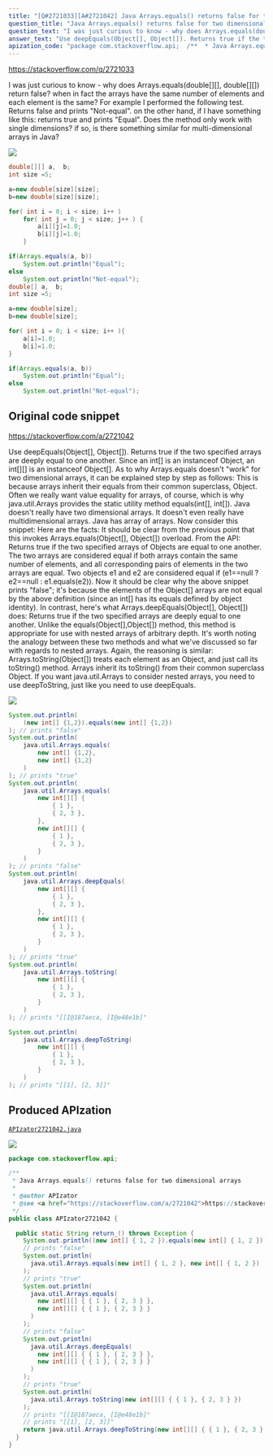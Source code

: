 ```yaml
---
title: "[Q#2721033][A#2721042] Java Arrays.equals() returns false for two dimensional arrays"
question_title: "Java Arrays.equals() returns false for two dimensional arrays"
question_text: "I was just curious to know - why does Arrays.equals(double[][], double[][]) return false? when in fact the arrays have the same number of elements and each element is the same? For example I performed the following test. Returns false and prints \"Not-equal\". on the other hand, if I have something like this: returns true and prints \"Equal\". Does the method only work with single dimensions? if so, is there something similar for multi-dimensional arrays in Java?"
answer_text: "Use deepEquals(Object[], Object[]). Returns true if the two specified arrays are deeply equal to one another. Since an int[] is an instanceof Object, an int[][] is an instanceof Object[]. As to why Arrays.equals doesn't \"work\" for two dimensional arrays, it can be explained step by step as follows: This is because arrays inherit their equals from their common superclass, Object. Often we really want value equality for arrays, of course, which is why java.util.Arrays provides the static utility method equals(int[], int[]). Java doesn't really have two dimensional arrays. It doesn't even really have multidimensional arrays. Java has array of arrays. Now consider this snippet: Here are the facts: It should be clear from the previous point that this invokes Arrays.equals(Object[], Object[]) overload. From the API: Returns true if the two specified arrays of Objects are equal to one another. The two arrays are considered equal if both arrays contain the same number of elements, and all corresponding pairs of elements in the two arrays are equal. Two objects e1  and e2 are considered equal if (e1==null ? e2==null : e1.equals(e2)). Now it should be clear why the above snippet prints \"false\"; it's because the elements of the Object[] arrays are not equal by the above definition (since an int[] has its equals defined by object identity). In contrast, here's what Arrays.deepEquals(Object[], Object[]) does: Returns true if the two specified arrays are deeply equal to one another. Unlike the equals(Object[],Object[]) method, this method is appropriate for use with nested arrays of arbitrary depth. It's worth noting the analogy between these two methods and what we've discussed so far with regards to nested arrays. Again, the reasoning is similar: Arrays.toString(Object[]) treats each element as an Object, and just call its toString() method. Arrays inherit its toString() from their common superclass Object. If you want java.util.Arrays to consider nested arrays, you need to use deepToString, just like you need to use deepEquals."
apization_code: "package com.stackoverflow.api;  /**  * Java Arrays.equals() returns false for two dimensional arrays  *  * @author APIzator  * @see <a href=\"https://stackoverflow.com/a/2721042\">https://stackoverflow.com/a/2721042</a>  */ public class APIzator2721042 {    public static String return_() throws Exception {     System.out.println((new int[] { 1, 2 }).equals(new int[] { 1, 2 }));     // prints \"false\"     System.out.println(       java.util.Arrays.equals(new int[] { 1, 2 }, new int[] { 1, 2 })     );     // prints \"true\"     System.out.println(       java.util.Arrays.equals(         new int[][] { { 1 }, { 2, 3 } },         new int[][] { { 1 }, { 2, 3 } }       )     );     // prints \"false\"     System.out.println(       java.util.Arrays.deepEquals(         new int[][] { { 1 }, { 2, 3 } },         new int[][] { { 1 }, { 2, 3 } }       )     );     // prints \"true\"     System.out.println(       java.util.Arrays.toString(new int[][] { { 1 }, { 2, 3 } })     );     // prints \"[[I@187aeca, [I@e48e1b]\"     // prints \"[[1], [2, 3]]\"     return java.util.Arrays.deepToString(new int[][] { { 1 }, { 2, 3 } });   } }"
---
```


https://stackoverflow.com/q/2721033

I was just curious to know - why does Arrays.equals(double[][], double[][]) return false? when in fact the arrays have the same number of elements and each element is the same?
For example I performed the following test.
Returns false and prints &quot;Not-equal&quot;.
on the other hand, if I have something like this:
returns true and prints &quot;Equal&quot;. Does the method only work with single dimensions? if so, is there something similar for multi-dimensional arrays in Java?


<div class="code-logo"><img src="/stackoverflow.png" /></div>

```java
double[][] a,  b;
int size =5;

a=new double[size][size];
b=new double[size][size];

for( int i = 0; i < size; i++ )
    for( int j = 0; j < size; j++ ) {
        a[i][j]=1.0;
        b[i][j]=1.0;
    }

if(Arrays.equals(a, b))
    System.out.println("Equal");
else
    System.out.println("Not-equal");
double[] a,  b;
int size =5;

a=new double[size];
b=new double[size];

for( int i = 0; i < size; i++ ){
    a[i]=1.0;
    b[i]=1.0;
} 

if(Arrays.equals(a, b))
    System.out.println("Equal");
else
    System.out.println("Not-equal");
```


## Original code snippet

https://stackoverflow.com/a/2721042

Use deepEquals(Object[], Object[]).
Returns true if the two specified arrays are deeply equal to one another.
Since an int[] is an instanceof Object, an int[][] is an instanceof Object[].
As to why Arrays.equals doesn&#x27;t &quot;work&quot; for two dimensional arrays, it can be explained step by step as follows:
This is because arrays inherit their equals from their common superclass, Object.
Often we really want value equality for arrays, of course, which is why java.util.Arrays provides the static utility method equals(int[], int[]).
Java doesn&#x27;t really have two dimensional arrays. It doesn&#x27;t even really have multidimensional arrays. Java has array of arrays.
Now consider this snippet:
Here are the facts:
It should be clear from the previous point that this invokes Arrays.equals(Object[], Object[]) overload. From the API:
Returns true if the two specified arrays of Objects are equal to one another. The two arrays are considered equal if both arrays contain the same number of elements, and all corresponding pairs of elements in the two arrays are equal. Two objects e1  and e2 are considered equal if (e1==null ? e2==null : e1.equals(e2)).
Now it should be clear why the above snippet prints &quot;false&quot;; it&#x27;s because the elements of the Object[] arrays are not equal by the above definition (since an int[] has its equals defined by object identity).
In contrast, here&#x27;s what Arrays.deepEquals(Object[], Object[]) does:
Returns true if the two specified arrays are deeply equal to one another. Unlike the equals(Object[],Object[]) method, this method is appropriate for use with nested arrays of arbitrary depth.
It&#x27;s worth noting the analogy between these two methods and what we&#x27;ve discussed so far with regards to nested arrays.
Again, the reasoning is similar: Arrays.toString(Object[]) treats each element as an Object, and just call its toString() method. Arrays inherit its toString() from their common superclass Object.
If you want java.util.Arrays to consider nested arrays, you need to use deepToString, just like you need to use deepEquals.

<div class="code-logo"><img src="/stackoverflow.png" /></div>

```java
System.out.println(
    (new int[] {1,2}).equals(new int[] {1,2})
); // prints "false"
System.out.println(
    java.util.Arrays.equals(
        new int[] {1,2},
        new int[] {1,2}
    )
); // prints "true"
System.out.println(
    java.util.Arrays.equals(
        new int[][] {
            { 1 },
            { 2, 3 },
        },
        new int[][] {
            { 1 },
            { 2, 3 },
        }
    )
); // prints "false"
System.out.println(
    java.util.Arrays.deepEquals(
        new int[][] {
            { 1 },
            { 2, 3 },
        },
        new int[][] {
            { 1 },
            { 2, 3 },
        }
    )
); // prints "true"
System.out.println(
    java.util.Arrays.toString(
        new int[][] {
            { 1 },
            { 2, 3 },
        }
    )
); // prints "[[I@187aeca, [I@e48e1b]"

System.out.println(
    java.util.Arrays.deepToString(
        new int[][] {
            { 1 },
            { 2, 3 },
        }
    )
); // prints "[[1], [2, 3]]"
```

## Produced APIzation

[`APIzator2721042.java`](https://github.com/pasqualesalza/apization-temp/raw/main/data/search/APIzator2721042.java)

<div class="code-logo"><img src="/apizator.png" /></div>

```java
package com.stackoverflow.api;

/**
 * Java Arrays.equals() returns false for two dimensional arrays
 *
 * @author APIzator
 * @see <a href="https://stackoverflow.com/a/2721042">https://stackoverflow.com/a/2721042</a>
 */
public class APIzator2721042 {

  public static String return_() throws Exception {
    System.out.println((new int[] { 1, 2 }).equals(new int[] { 1, 2 }));
    // prints "false"
    System.out.println(
      java.util.Arrays.equals(new int[] { 1, 2 }, new int[] { 1, 2 })
    );
    // prints "true"
    System.out.println(
      java.util.Arrays.equals(
        new int[][] { { 1 }, { 2, 3 } },
        new int[][] { { 1 }, { 2, 3 } }
      )
    );
    // prints "false"
    System.out.println(
      java.util.Arrays.deepEquals(
        new int[][] { { 1 }, { 2, 3 } },
        new int[][] { { 1 }, { 2, 3 } }
      )
    );
    // prints "true"
    System.out.println(
      java.util.Arrays.toString(new int[][] { { 1 }, { 2, 3 } })
    );
    // prints "[[I@187aeca, [I@e48e1b]"
    // prints "[[1], [2, 3]]"
    return java.util.Arrays.deepToString(new int[][] { { 1 }, { 2, 3 } });
  }
}

```